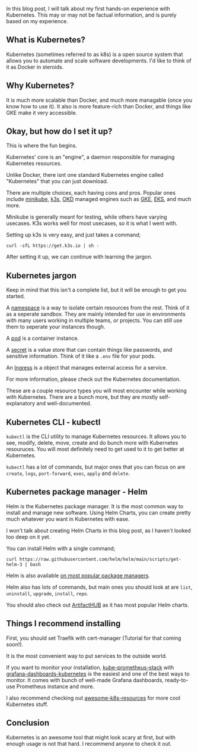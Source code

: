 In this blog post, I will talk about my first hands-on experience with Kubernetes. This may or may not be factual information, and is purely based on my experience.
## What is Kubernetes?
Kubernetes (sometimes referred to as k8s) is a open source system that allows you to automate and scale software developments. I'd like to think of it as Docker in steroids.
## Why Kubernetes?
It is much more scalable than Docker, and much more managable (once you know how to use it). It also is more feature-rich than Docker, and things like GKE make it very accessible.

## Okay, but how do I set it up?
This is where the fun begins.

Kubernetes' core is an "engine", a daemon responsible for managing Kubernetes resources.

Unlike Docker, there isnt one standard Kubernetes engine called "Kubernetes"
 that you can just download.

There are multiple choices, each having cons and pros. Popular ones include [minikube](https://minikube.sigs.k8s.io/), [k3s](https://k3s.io), [OKD](https://www.okd.io) managed engines such as [GKE](https://cloud.google.com/kubernetes-engine), [EKS](https://aws.amazon.com/eks/), and much more.

Minikube is generally meant for testing, while others have varying usecases. K3s works well for most usecases, so it is what I went with.

Setting up k3s is very easy, and just takes a command;

```
curl -sfL https://get.k3s.io | sh -
```

After setting it up, we can continue with learning the jargon.

## Kubernetes jargon
Keep in mind that this isn't a complete list, but it will be enough to get you started.

A [namespace](https://kubernetes.io/docs/concepts/overview/working-with-objects/namespaces/) is a way to isolate certain resources from the rest. Think of it as a seperate sandbox. They are mainly intended for use in environments with many users working in multiple teams, or projects. You can still use them to seperate your instances though. 

A [pod](https://kubernetes.io/docs/concepts/workloads/pods/) is a container instance.

A [secret](https://kubernetes.io/docs/concepts/configuration/secret/) is a value store that can contain things like passwords, and sensitive information. Think of it like a `.env` file for your pods.

An [Ingress](https://kubernetes.io/docs/concepts/services-networking/ingress/) is a object that manages external access for a service.

For more information, please check out the Kubernetes documentation.

These are a couple resource types you will most encounter while working with Kubernetes. There are a bunch more, but they are mostly self-explanatory and well-documented.

## Kubernetes CLI - kubectl
`kubectl` is the CLI utility to manage Kubernetes resources. It allows you to see, modify, delete, move, create and do bunch more with Kubernetes resouruces. You will most definitely need to get used to it to get better at Kubernetes.

`kubectl` has a lot of commands, but major ones that you can focus on are `create`, `logs`, `port-forward`, `exec`, `apply` and `delete`.

## Kubernetes package manager - Helm
Helm is the Kubernetes package manager. It is the most common way to install and manage new software. Using Helm Charts, you can create pretty much whatever you want in Kubernetes with ease.

I won't talk about creating Helm Charts in this blog post, as I haven't looked too deep on it yet.

You can install Helm with a single command;
```
curl https://raw.githubusercontent.com/helm/helm/main/scripts/get-helm-3 | bash
```

Helm is also available [on most popular package managers](https://helm.sh/docs/intro/install/).

Helm also has lots of commands, but main ones you should look at are `list`, `uninstall`, `upgrade`, `install`, `repo`.

You should also check out [ArtifactHUB](https://artifacthub.io) as it has most popular Helm charts.

## Things I recommend installing
First, you should set Traefik with cert-manager (Tutorial for that coming soon!).

It is the most convenient way to put services to the outside world.

If you want to monitor your installation, [kube-prometheus-stack](https://github.com/prometheus-community/helm-charts/tree/main/charts/kube-prometheus-stack) with [grafana-dashboards-kubernetes](https://github.com/dotdc/grafana-dashboards-kubernetes) is the easiest and one of the best ways to monitor. It comes with bunch of well-made Grafana dashboards, ready-to-use Prometheus instance and more.

I also recommend checking out [awesome-k8s-resources](https://github.com/tomhuang12/awesome-k8s-resources) for more cool Kubernetes stuff.

## Conclusion
Kubernetes is an awesome tool that might look scary at first, but with enough usage is not that hard. I recommend anyone to check it out.